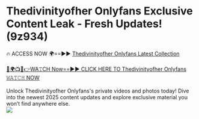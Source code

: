 # Thedivinityofher Onlyfans Exclusive Content Leak - Fresh Updates! (9z934)

🔥 ACCESS NOW 🌍==►► <a href="https://tinyurl.com/kvy9nzfs" rel="nofollow">Thedivinityofher Onlyfans Latest Collection</a>
<br><br>
[🔴🌍📺📱👉WA𝚃CH Now==►► CLICK HERE TO Thedivinityofher Onlyfans 𝚆𝙰𝚃𝙲𝙷 NOW](https://tinyurl.com/kvy9nzfs)
<br><br>
Unlock Thedivinityofher Onlyfans's private videos and photos today! Dive into the newest 2025 content updates and explore exclusive material you won’t find anywhere else.
<br>
<a href="https://tinyurl.com/kvy9nzfs" rel="nofollow" data-target="animated-image.originalLink"><img src="https://camo.githubusercontent.com/8a4f000d20f83aca3bf7ec5f350d767afa0574a8a352519fd8cfa583a6f93a33/68747470733a2f2f692e696d6775722e636f6d2f644a486b345a712e676966" data-canonical-src="https://i.imgur.com/dJHk4Zq.gif" style="max-width: 100%; display: inline-block;" data-target="animated-image.originalImage"></a>
<br>
